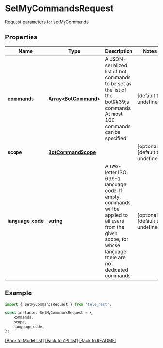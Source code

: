 # SetMyCommandsRequest

Request parameters for setMyCommands

## Properties

Name | Type | Description | Notes
------------ | ------------- | ------------- | -------------
**commands** | [**Array&lt;BotCommand&gt;**](BotCommand.md) | A JSON-serialized list of bot commands to be set as the list of the bot\&#39;s commands. At most 100 commands can be specified. | [default to undefined]
**scope** | [**BotCommandScope**](BotCommandScope.md) |  | [optional] [default to undefined]
**language_code** | **string** | A two-letter ISO 639-1 language code. If empty, commands will be applied to all users from the given scope, for whose language there are no dedicated commands | [optional] [default to undefined]

## Example

```typescript
import { SetMyCommandsRequest } from 'tele_rest';

const instance: SetMyCommandsRequest = {
    commands,
    scope,
    language_code,
};
```

[[Back to Model list]](../README.md#documentation-for-models) [[Back to API list]](../README.md#documentation-for-api-endpoints) [[Back to README]](../README.md)
